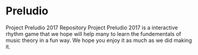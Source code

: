 # Preludio
Project Preludio 2017 Repository
Project Preludio 2017 is a interactive rhythm game that we hope will help many to learn the fundementals of music theory in a fun way.
We hope you enjoy it as much as we did making it.
